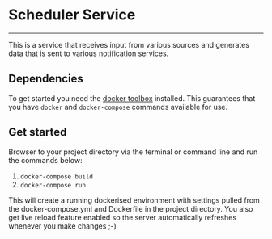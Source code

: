 # Scheduler Service
---
This is a service that receives input from various sources and generates data that is sent to various notification services.

## Dependencies
To get started you need the [docker toolbox][1] installed. This guarantees that you have `docker` and `docker-compose` commands available for use.

## Get started

Browser to your project directory via the terminal or command line and run the commands below:

1. `docker-compose build`
2. `docker-compose run`

This will create a running dockerised environment with settings pulled from the docker-compose.yml and Dockerfile in the project directory. You also get live reload feature enabled so the server automatically refreshes whenever you make changes ;-)

[1]: https://www.docker.com/products/docker-toolbox
